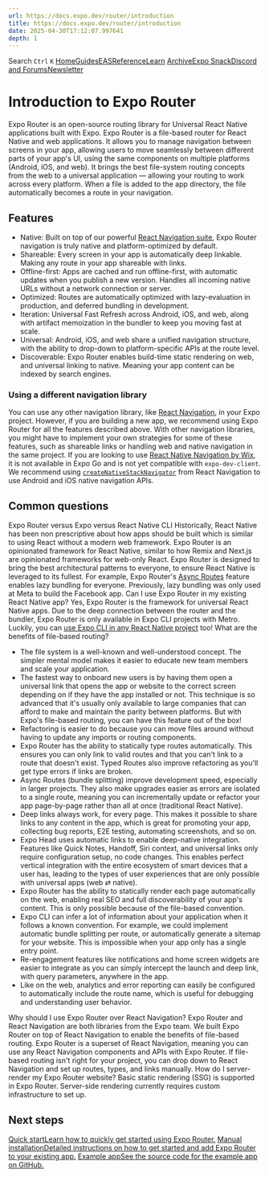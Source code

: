 ```yaml
---
url: https://docs.expo.dev/router/introduction
title: https://docs.expo.dev/router/introduction
date: 2025-04-30T17:12:07.997641
depth: 1
---
```


Search
`Ctrl` `K`
[Home](https://docs.expo.dev/)[Guides](https://docs.expo.dev/guides/overview)[EAS](https://docs.expo.dev/eas)[Reference](https://docs.expo.dev/versions/latest)[Learn](https://docs.expo.dev/tutorial/overview)
[Archive](https://docs.expo.dev/archive)[Expo Snack](https://snack.expo.dev)[Discord and Forums](https://chat.expo.dev)[Newsletter](https://expo.dev/mailing-list/signup)
# Introduction to Expo Router
Expo Router is an open-source routing library for Universal React Native applications built with Expo.
Expo Router is a file-based router for React Native and web applications. It allows you to manage navigation between screens in your app, allowing users to move seamlessly between different parts of your app's UI, using the same components on multiple platforms (Android, iOS, and web).
It brings the best file-system routing concepts from the web to a universal application — allowing your routing to work across every platform. When a file is added to the app directory, the file automatically becomes a route in your navigation.
## Features
  * Native: Built on top of our powerful [React Navigation suite](https://reactnavigation.org/), Expo Router navigation is truly native and platform-optimized by default.
  * Shareable: Every screen in your app is automatically deep linkable. Making any route in your app shareable with links.
  * Offline-first: Apps are cached and run offline-first, with automatic updates when you publish a new version. Handles all incoming native URLs without a network connection or server.
  * Optimized: Routes are automatically optimized with lazy-evaluation in production, and deferred bundling in development.
  * Iteration: Universal Fast Refresh across Android, iOS, and web, along with artifact memoization in the bundler to keep you moving fast at scale.
  * Universal: Android, iOS, and web share a unified navigation structure, with the ability to drop-down to platform-specific APIs at the route level.
  * Discoverable: Expo Router enables build-time static rendering on web, and universal linking to native. Meaning your app content can be indexed by search engines.


### Using a different navigation library
You can use any other navigation library, like [React Navigation](https://reactnavigation.org/docs/getting-started#installation), in your Expo project. However, if you are building a new app, we recommend using Expo Router for all the features described above. With other navigation libraries, you might have to implement your own strategies for some of these features, such as shareable links or handling web and native navigation in the same project.
If you are looking to use [React Native Navigation by Wix](https://github.com/wix/react-native-navigation), it is not available in Expo Go and is not yet compatible with `expo-dev-client`. We recommend using [`createNativeStackNavigator`](https://reactnavigation.org/docs/native-stack-navigator) from React Navigation to use Android and iOS native navigation APIs.
## Common questions
Expo Router versus Expo versus React Native CLI
Historically, React Native has been non prescriptive about how apps should be built which is similar to using React without a modern web framework. Expo Router is an opinionated framework for React Native, similar to how Remix and Next.js are opinionated frameworks for web-only React.
Expo Router is designed to bring the best architectural patterns to everyone, to ensure React Native is leveraged to its fullest. For example, Expo Router's [Async Routes](https://docs.expo.dev/router/reference/async-routes) feature enables lazy bundling for everyone. Previously, lazy bundling was only used at Meta to build the Facebook app.
Can I use Expo Router in my existing React Native app?
Yes, Expo Router is the framework for universal React Native apps. Due to the deep connection between the router and the bundler, Expo Router is only available in Expo CLI projects with Metro. Luckily, you can [use Expo CLI in any React Native project](https://docs.expo.dev/bare/using-expo-cli) too!
What are the benefits of file-based routing?
  * The file system is a well-known and well-understood concept. The simpler mental model makes it easier to educate new team members and scale your application.
  * The fastest way to onboard new users is by having them open a universal link that opens the app or website to the correct screen depending on if they have the app installed or not. This technique is so advanced that it's usually only available to large companies that can afford to make and maintain the parity between platforms. But with Expo's file-based routing, you can have this feature out of the box!
  * Refactoring is easier to do because you can move files around without having to update any imports or routing components.
  * Expo Router has the ability to statically type routes automatically. This ensures you can only link to valid routes and that you can't link to a route that doesn't exist. Typed Routes also improve refactoring as you'll get type errors if links are broken.
  * Async Routes (bundle splitting) improve development speed, especially in larger projects. They also make upgrades easier as errors are isolated to a single route, meaning you can incrementally update or refactor your app page-by-page rather than all at once (traditional React Native).
  * Deep links always work, for every page. This makes it possible to share links to any content in the app, which is great for promoting your app, collecting bug reports, E2E testing, automating screenshots, and so on.
  * Expo Head uses automatic links to enable deep-native integration. Features like Quick Notes, Handoff, Siri context, and universal links only require configuration setup, no code changes. This enables perfect vertical integration with the entire ecosystem of smart devices that a user has, leading to the types of user experiences that are only possible with universal apps (web ⇄ native).
  * Expo Router has the ability to statically render each page automatically on the web, enabling real SEO and full discoverability of your app's content. This is only possible because of the file-based convention.
  * Expo CLI can infer a lot of information about your application when it follows a known convention. For example, we could implement automatic bundle splitting per route, or automatically generate a sitemap for your website. This is impossible when your app only has a single entry point.
  * Re-engagement features like notifications and home screen widgets are easier to integrate as you can simply intercept the launch and deep link, with query parameters, anywhere in the app.
  * Like on the web, analytics and error reporting can easily be configured to automatically include the route name, which is useful for debugging and understanding user behavior.


Why should I use Expo Router over React Navigation?
Expo Router and React Navigation are both libraries from the Expo team. We built Expo Router on top of React Navigation to enable the benefits of file-based routing. Expo Router is a superset of React Navigation, meaning you can use any React Navigation components and APIs with Expo Router.
If file-based routing isn't right for your project, you can drop down to React Navigation and set up routes, types, and links manually.
How do I server-render my Expo Router website?
Basic static rendering (SSG) is supported in Expo Router. Server-side rendering currently requires custom infrastructure to set up.
## Next steps
[Quick startLearn how to quickly get started using Expo Router.](https://docs.expo.dev/router/installation#quick-start) [Manual installationDetailed instructions on how to get started and add Expo Router to your existing app.](https://docs.expo.dev/router/installation#manual-installation) [Example appSee the source code for the example app on GitHub.](https://github.com/expo/expo/tree/main/templates/expo-template-tabs)

